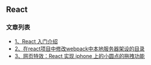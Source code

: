 React
---

### 文章列表

- [1、React 入门介绍](./CONTENTS/1.md)
- [2、在react项目中修改webpack中本地服务器架设的目录](./CONTENTS/2.md)
- [3、网页特效：React 实现 iphone 上的小圆点的拖拽功能](./CONTENTS/3.md)
